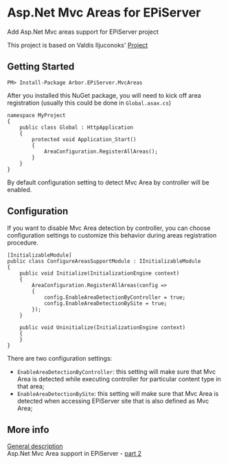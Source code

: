 # Asp.Net Mvc Areas for EPiServer
Add Asp.Net Mvc areas support for EPiServer project

This project is based on Valdis Iljuconoks' [Project](https://github.com/valdisiljuconoks/MvcAreasForEPiServer)

## Getting Started

```
PM> Install-Package Arbor.EPiServer.MvcAreas
```

After you installed this NuGet package, you will need to kick off area registration (usually this could be done in `Global.asax.cs`)

```
namespace MyProject
{
    public class Global : HttpApplication
    {
        protected void Application_Start()
        {
            AreaConfiguration.RegisterAllAreas();
        }
    }
}
```

By default configuration setting to detect Mvc Area by controller will be enabled.

## Configuration

If you want to disable Mvc Area detection by controller, you can choose configuration settings to customize this behavior during areas registration procedure.

```
[InitializableModule]
public class ConfigureAreasSupportModule : IInitializableModule
{
    public void Initialize(InitializationEngine context)
    {
        AreaConfiguration.RegisterAllAreas(config =>
        {
            config.EnableAreaDetectionByController = true;
            config.EnableAreaDetectionBySite = true;
        });
    }

    public void Uninitialize(InitializationEngine context)
    {
    }
}
```

There are two configuration settings:

* `EnableAreaDetectionByController`: this setting will make sure that Mvc Area is detected while executing controller for particular content type in that area;
* `EnableAreaDetectionBySite`: this setting will make sure that Mvc Area is detected when accessing EPiServer site that is also defined as Mvc Area;


## More info
[General description](http://blog.tech-fellow.net/2015/01/21/full-support-for-asp-net-mvc-areas-in-episerver-7-5/)<br/>
Asp.Net Mvc Area support in EPiServer - [part 2](http://blog.tech-fellow.net/2015/08/10/asp-net-mvc-areas-in-episerver-part-2/)
